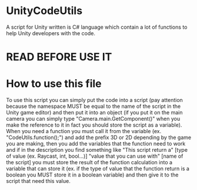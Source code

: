 # UnityCodeUtils
A script for Unity written is C# language which contain a lot of functions to help Unity developers with the code.

# READ BEFORE USE IT
# How to use this file
To use this script you can simply put the code into a script (pay attention because the namespace MUST be equal to the name of the script in the Unity game editor) and then put it into an object (if you put it on the main camera you can simply type "Camera.main.GetComponent<CodeUtils>()" when you make the reference to it in fact you should store the script as a variable). 
When you need a function you must call it from the variable (ex. "CodeUtils.function();") and add the prefix 3D or 2D depending by the game you are making, then you add the variables that the function need to work and if in the description you find something like "This script return a" [type of value (ex. Raycast, int, bool...)] "value that you can use with" [name of the script] you must store the result of the function calculation into a variable that can store it (ex. if the type of value that the function return is a boolean you MUST store it in a boolean variable) and then give it to the script that need this value.
